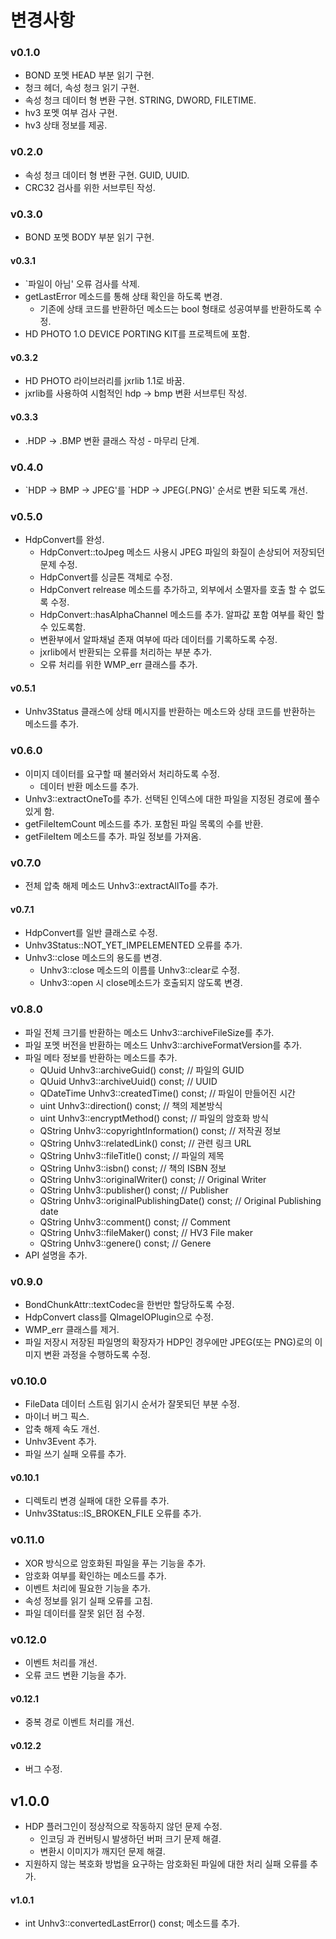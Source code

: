 ﻿변경사항
=============

### v0.1.0

+ BOND 포멧 HEAD 부분 읽기 구현.
+ 청크 헤더, 속성 청크 읽기 구현.
+ 속성 청크 데이터 형 변환 구현. STRING, DWORD, FILETIME.
+ hv3 포멧 여부 검사 구현.
+ hv3 상태 정보를 제공.

### v0.2.0

+ 속성 청크 데이터 형 변환 구현. GUID, UUID.
+ CRC32 검사를 위한 서브루틴 작성.

### v0.3.0

+ BOND 포멧 BODY 부분 읽기 구현.

#### v0.3.1

+ `파일이 아님' 오류 검사를 삭제.
+ getLastError 메소드를 통해 상태 확인을 하도록 변경.
	+ 기존에 상태 코드를 반환하던 메소드는 bool 형태로 성공여부를 반환하도록 수정.
+ HD PHOTO 1.O DEVICE PORTING KIT를 프로젝트에 포함.

#### v0.3.2

+ HD PHOTO 라이브러리를 jxrlib 1.1로 바꿈.
+ jxrlib를 사용하여 시험적인 hdp -> bmp 변환 서브루틴 작성.

#### v0.3.3

+ .HDP -> .BMP 변환 클래스 작성 - 마무리 단계.

### v0.4.0

+ \`HDP -> BMP -> JPEG'를 \`HDP -> JPEG(.PNG)' 순서로 변환 되도록 개선.

### v0.5.0

+ HdpConvert를 완성.
	+ HdpConvert::toJpeg 메소드 사용시 JPEG 파일의 화질이 손상되어 저장되던 문제 수정.
	+ HdpConvert를 싱글톤 객체로 수정.
	+ HdpConvert relrease 메소드를 추가하고, 외부에서 소멸자를 호출 할 수 없도록 수정.
	+ HdpConvert::hasAlphaChannel 메소드를 추가. 알파값 포함 여부를 확인 할 수 있도록함.
	+ 변환부에서 알파채널 존재 여부에 따라 데이터를 기록하도록 수정.
	+ jxrlib에서 반환되는 오류를 처리하는 부분 추가.
	+ 오류 처리를 위한 WMP_err 클래스를 추가.

#### v0.5.1

+ Unhv3Status 클래스에 상태 메시지를 반환하는 메소드와 상태 코드를 반환하는 메소드를 추가.

### v0.6.0

+ 이미지 데이터를 요구할 때 불러와서 처리하도록 수정.
	+ 데이터 반환 메소드를 추가.
+ Unhv3::extractOneTo를 추가. 선택된 인덱스에 대한 파일을 지정된 경로에 풀수 있게 함.
+ getFileItemCount 메소드를 추가. 포함된 파일 목록의 수를 반환.
+ getFileItem 메소드를 추가. 파일 정보를 가져옴.

### v0.7.0

+ 전체 압축 해제 메소드 Unhv3::extractAllTo를 추가.

#### v0.7.1

+ HdpConvert를 일반 클래스로 수정.
+ Unhv3Status::NOT_YET_IMPELEMENTED 오류를 추가.
+ Unhv3::close 메소드의 용도를 변경.
	+ Unhv3::close 메소드의 이름를 Unhv3::clear로 수정.
	+ Unhv3::open 시 close메소드가 호출되지 않도록 변경.

### v0.8.0

+ 파일 전체 크기를 반환하는 메소드 Unhv3::archiveFileSize를 추가.
+ 파일 포멧 버전을 반환하는 메소드 Unhv3::archiveFormatVersion를 추가.
+ 파일 메타 정보를 반환하는 메소드를 추가.
	+ QUuid Unhv3::archiveGuid() const; // 파일의 GUID
	+ QUuid Unhv3::archiveUuid() const; // UUID
	+ QDateTime Unhv3::createdTime() const; // 파일이 만들어진 시간
	+ uint Unhv3::direction() const; // 책의 제본방식
	+ uint Unhv3::encryptMethod() const; // 파일의 암호화 방식
	+ QString Unhv3::copyrightInformation() const; // 저작권 정보
	+ QString Unhv3::relatedLink() const; // 관련 링크 URL
	+ QString Unhv3::fileTitle() const; // 파일의 제목
	+ QString Unhv3::isbn() const; // 책의 ISBN 정보
	+ QString Unhv3::originalWriter() const; // Original Writer
	+ QString Unhv3::publisher() const; // Publisher
	+ QString Unhv3::originalPublishingDate() const; // Original Publishing date
	+ QString Unhv3::comment() const; // Comment
	+ QString Unhv3::fileMaker() const; // HV3 File maker
	+ QString Unhv3::genere() const; // Genere
+ API 설명을 추가.

### v0.9.0

+ BondChunkAttr::textCodec을 한번만 할당하도록 수정.
+ HdpConvert class를 QImageIOPlugin으로 수정.
+ WMP_err 클래스를 제거.
+ 파일 저장시 저장된 파일명의 확장자가 HDP인 경우에만 JPEG(또는 PNG)로의 이미지 변환 과정을 수행하도록 수정.

### v0.10.0

+ FileData 데이터 스트림 읽기시 순서가 잘못되던 부분 수정.
+ 마이너 버그 픽스.
+ 압축 해제 속도 개선.
+ Unhv3Event 추가.
+ 파일 쓰기 실패 오류를 추가.

#### v0.10.1

+ 디렉토리 변경 실패에 대한 오류를 추가.
+ Unhv3Status::IS_BROKEN_FILE 오류를 추가.

### v0.11.0

+ XOR 방식으로 암호화된 파일을 푸는 기능을 추가.
+ 암호화 여부를 확인하는 메소드를 추가.
+ 이벤트 처리에 필요한 기능을 추가.
+ 속성 정보를 읽기 실패 오류를 고침.
+ 파일 데이터를 잘못 읽던 점 수정.

### v0.12.0

+ 이벤트 처리를 개선.
+ 오류 코드 변환 기능을 추가.

#### v0.12.1

+ 중복 경로 이벤트 처리를 개선.

#### v0.12.2

+ 버그 수정.

## v1.0.0

+ HDP 플러그인이 정상적으로 작동하지 않던 문제 수정.
	+ 인코딩 과 컨버팅시 발생하던 버퍼 크기 문제 해결.
	+ 변환시 이미지가 깨지던 문제 해결.
+ 지원하지 않는 복호화 방법을 요구하는 암호화된 파일에 대한 처리 실패 오류를 추가.

#### v1.0.1

+ int Unhv3::convertedLastError() const; 메소드를 추가.
